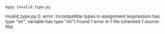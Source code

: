 `mypy invalid_type.py`

invalid_type.py:2: error: Incompatible types in assignment (expression has type "str", variable has type "int")
Found 1 error in 1 file (checked 1 source file)
